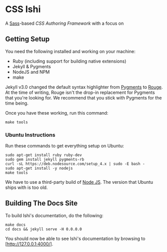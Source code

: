 # CSS Ishi

A [Sass](http://sass-lang.com)-based _CSS Authoring Framework_ with a focus on

## Getting Setup

You need the following installed and working on your machine:

* Ruby (including support for building native extensions)
* Jekyll & Pygments
* NodeJS and NPM
* make

Jekyll v3.0 changed the default syntax highlighter from [Pygments](http://pygments.org/) to [Rouge](http://rouge.jneen.net/). At the time of writing, Rouge isn't the drop-in replacement for Pygments that you're looking for. We recommend that you stick with Pygments for the time being.

Once you have these working, run this command:

    make tools

### Ubuntu Instructions

Run these commands to get everything setup on Ubuntu:

    sudo apt-get install ruby ruby-dev
    sudo gem install jekyll pygments-rb
    curl -sL https://deb.nodesource.com/setup_4.x | sudo -E bash -
    sudo apt-get install -y nodejs
    make tools

We have to use a third-party build of [Node JS](http://nodejs.org). The version that Ubuntu ships with is too old.

## Building The Docs Site

To build Ishi's documentation, do the following:

    make docs
    cd docs && jekyll serve -H 0.0.0.0

You should now be able to see Ishi's documentation by browsing to [http://127.0.0.1:4000/].

